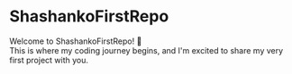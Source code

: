 # ShashankoFirstRepo
Welcome to ShashankoFirstRepo! 🚀 
<br>
This is where my coding journey begins, and I'm excited to share my very first project with you.
